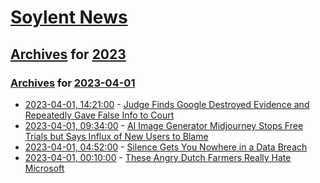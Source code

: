 # [Soylent News](../../../README.md)

## [Archives](../../index.md) for [2023](../index.md)

### [Archives](../../index.md) for [2023-04-01](index.md)

* [2023-04-01, 14:21:00](https://soylentnews.org/article.pl?sid=23/03/31/1643206&from=rss) - [Judge Finds Google Destroyed Evidence and Repeatedly Gave False Info to Court](https://soylentnews.org/article.pl?sid=23/03/31/1643206&from=rss)
* [2023-04-01, 09:34:00](https://soylentnews.org/article.pl?sid=23/03/31/0329258&from=rss) - [AI Image Generator Midjourney Stops Free Trials but Says Influx of New Users to Blame](https://soylentnews.org/article.pl?sid=23/03/31/0329258&from=rss)
* [2023-04-01, 04:52:00](https://soylentnews.org/article.pl?sid=23/03/31/0313256&from=rss) - [Silence Gets You Nowhere in a Data Breach](https://soylentnews.org/article.pl?sid=23/03/31/0313256&from=rss)
* [2023-04-01, 00:10:00](https://soylentnews.org/article.pl?sid=23/03/31/034202&from=rss) - [These Angry Dutch Farmers Really Hate Microsoft](https://soylentnews.org/article.pl?sid=23/03/31/034202&from=rss)

